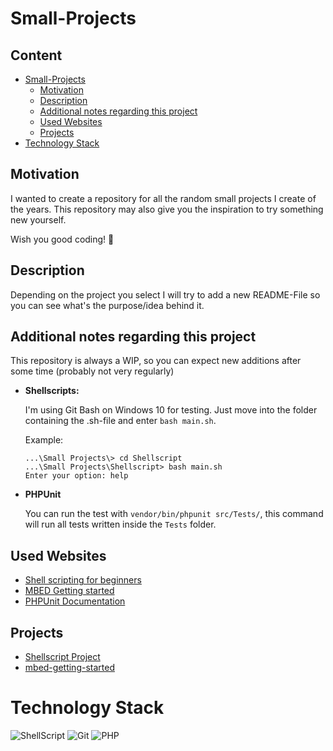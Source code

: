 # Small-Projects

<h2>Content</h2>

- [Small-Projects](#small-projects)
  - [Motivation](#motivation)
  - [Description](#description)
  - [Additional notes regarding this project](#additional-notes-regarding-this-project)
  - [Used Websites](#used-websites)
  - [Projects](#projects)
- [Technology Stack](#technology-stack)

## Motivation

I wanted to create a repository for all the random small projects I create of the years. This repository may also give you the inspiration to try something new yourself.

Wish you good coding! :partying_face:

## Description

Depending on the project you select I will try to add a new README-File so you can see what's the purpose/idea behind it.

## Additional notes regarding this project

This repository is always a WIP, so you can expect new additions after some time (probably not very regularly)

- <b>Shellscripts:</b>

  I'm using Git Bash on Windows 10 for testing. Just move into the folder containing the .sh-file and enter ```bash main.sh```.
  
    Example:

      ...\Small Projects\> cd Shellscript
      ...\Small Projects\Shellscript> bash main.sh
      Enter your option: help

- <b>PHPUnit</b>

  You can run the test with `vendor/bin/phpunit src/Tests/`, this command will run all tests written inside the `Tests` folder.

## Used Websites

- <a href="https://dev.to/abdadeel/shell-scripting-basics-beginners-guide-1h2b" >Shell scripting for beginners</a>
- <a href="https://os.mbed.com/docs/mbed-os/v6.15/introduction/index.html">MBED Getting started</a>
- <a href="https://phpunit.de/">PHPUnit Documentation</a>

## Projects

- <a href="https://github.com/PalmaAnd/Small-Projects/tree/main/Shellscripts" >Shellscript Project</a>
- <a href="https://github.com/PalmaAnd/Small-Projects/tree/main/mbed-getting-started" >mbed-getting-started</a>

# Technology Stack

![ShellScript](https://img.shields.io/badge/Shell_Script-121011?style=for-the-badge&logo=gnu-bash&logoColor=white)
![Git](https://img.shields.io/badge/GIT-E44C30?style=for-the-badge&logo=git&logoColor=white)
![PHP](https://img.shields.io/badge/PHP-777BB4?style=for-the-badge&logo=php&logoColor=white)
